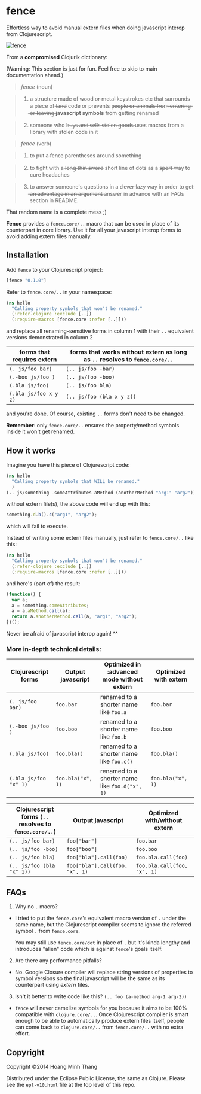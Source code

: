 # fence

Effortless way to avoid manual extern files when doing javascript
interop from Clojurescript.

![fence](http://upload.wikimedia.org/wikipedia/commons/thumb/2/27/Fence_400px.jpg/220px-Fence_400px.jpg)


From a **compromised** Clojurik dictionary:

(Warning: This section is just for fun. Feel free to skip to main
documentation ahead.)

> *fence* (noun)

> 1. a structure made of w̶o̶o̶d̶ ̶o̶r̶ ̶m̶e̶t̶a̶l̶ keystrokes etc that surrounds a
>    piece of l̶a̶n̶d̶ code or prevents p̶e̶o̶p̶l̶e̶ ̶o̶r̶ ̶a̶n̶i̶m̶a̶l̶s̶ ̶f̶r̶o̶m̶ ̶e̶n̶t̶e̶r̶i̶n̶g̶
>    ̶o̶r̶ ̶l̶e̶a̶v̶i̶n̶g̶ **javascript symbols** from getting renamed

> 2. someone who b̶u̶y̶s̶ ̶a̶n̶d̶ ̶s̶e̶l̶l̶s̶ ̶s̶t̶o̶l̶e̶n̶ ̶g̶o̶o̶d̶s̶ uses macros from a
>    library with stolen code in it

> *fence* (verb)

> 1. to put a̶ ̶f̶e̶n̶c̶e̶ parentheses around something

> 2. to fight with a l̶o̶n̶g̶ ̶t̶h̶i̶n̶ ̶s̶w̶o̶r̶d̶ short line of dots as a s̶p̶o̶r̶t̶ way
>    to cure headaches

> 3. to answer someone's questions in a c̶l̶e̶v̶e̶r̶ lazy way in order to
>    g̶e̶t̶ ̶a̶n̶ ̶a̶d̶v̶a̶n̶t̶a̶g̶e̶ ̶i̶n̶ ̶a̶n̶ ̶a̶r̶g̶u̶m̶e̶n̶t̶ answer in advance with an FAQs
>    section in README.


That random name is a complete mess ;)

**Fence** provides a `fence.core/..` macro that can be used in place of its
counterpart in core library. Use it for all your javascript interop forms
to avoid adding extern files manually.

## Installation

Add `fence` to your Clojurescript project:

```cljs
[fence "0.1.0"]
```
Refer to `fence.core/..` in your namespace:

```cljs
(ns hello
  "Calling property symbols that won't be renamed."
  (:refer-clojure :exclude [..])
  (:require-macros [fence.core :refer [..]]))
```

and replace all renaming-sensitive forms in column 1 with their `..`
equivalent versions demonstrated in column 2

forms that requires extern | forms that works without extern as long as `..` resolves to `fence.core/..`
-------------------------- | -------------------------------------------
`(. js/foo bar)`           | `(.. js/foo -bar)`
`(.-boo js/foo )`          | `(.. js/foo -boo)`
`(.bla js/foo)`            | `(.. js/foo bla)`
`(.bla js/foo x y z)`      | `(.. js/foo (bla x y z))`

and you're done. Of course, existing `..` forms don't need to be changed.

**Remember**: only `fence.core/..` ensures the property/method symbols
inside it won't get renamed.

## How it  works

Imagine you have this piece of Clojurescript code:

```clj
(ns hello
  "Calling property symbols that WILL be renamed."
  )
(.. js/something -someAttributes aMethod (anotherMethod "arg1" "arg2"))
```

without extern file(s), the above code will end up with this:

```js
something.d.b().c("arg1", "arg2");
```
which will fail to execute.

Instead of writing some extern files manually, just refer to
`fence.core/..` like this:

```clj
(ns hello
  "Calling property symbols that won't be renamed."
  (:refer-clojure :exclude [..])
  (:require-macros [fence.core :refer [..]]))
```
and here's (part of) the result:

```js
(function() {
  var a;
  a = something.someAttributes;
  a = a.aMethod.call(a);
  return a.anotherMethod.call(a, "arg1", "arg2");
})();
```

Never be afraid of javascript interop again! ^^

### More in-depth technical details:


Clojurescript forms   | Output javascript         | Optimized in :advanced mode without extern     | Optimized with extern
----------------------|---------------------------|------------------------------------------------|-------------------
`(. js/foo bar)`      | `foo.bar`                 | renamed to a shorter name like `foo.a`         | `foo.bar`
`(.-boo js/foo )`     | `foo.boo`                 | renamed to a shorter name like `foo.b`         | `foo.boo`
`(.bla js/foo)`       | `foo.bla()`               | renamed to a shorter name like `foo.c()`       | `foo.bla()`
`(.bla js/foo "x" 1)` | `foo.bla("x", 1)`         | renamed to a shorter name like `foo.d("x", 1)` | `foo.bla("x", 1)`


Clojurescript forms (`..` resolves to `fence.core/..`) | Output javascript              | Optimized with/without extern
-------------------------------------------------------|--------------------------------|-----------------------------
`(.. js/foo bar)`                                      | `foo["bar"]`                   | `foo.bar`
`(.. js/foo -boo)`                                     | `foo["boo"]`                   | `foo.boo`
`(.. js/foo bla)`                                      | `foo["bla"].call(foo)`         | `foo.bla.call(foo)`
`(.. js/foo (bla "x" 1))`                              | `foo["bla"].call(foo, "x", 1)` | `foo.bla.call(foo, "x", 1)`


## FAQs

1. Why no `.` macro?
 - I tried to put the `fence.core`'s equivalent macro version of `.`
   under the same name, but the Clojurescript compiler seems to ignore
   the referred symbol `.` from `fence.core`.

   You may still use `fence.core/dot` in place of `.` but it's kinda
   lengthy and introduces "alien" code which is against `fence`'s
   goals itself.

2. Are there any performance pitfalls?
 - No. Google Closure compiler will replace string versions of
   properties to symbol versions so the final javascript will be the
   same as its counterpart using *extern* files.

3. Isn't it better to write code like this? `(.. foo (a-method arg-1 arg-2))`
 - `fence` will never camelize symbols for you because it aims to be
   100% compatible with `clojure.core/..`. Once Clojurescript compiler
   is smart enough to be able to automatically produce extern files
   itself, people can come back to `clojure.core/..` from
   `fence.core/..` with no extra effort.

## Copyright

Copyright ©2014 Hoang Minh Thang

Distributed under the Eclipse Public License, the same as Clojure. Please see the `epl-v10.html` file at the top level of this repo.
